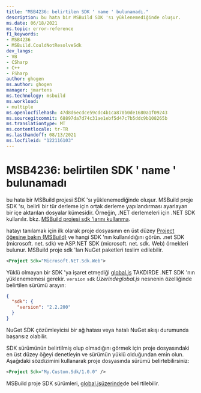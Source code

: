 ```yaml
---
title: "MSB4236: belirtilen SDK ' name ' bulunamadı."
description: bu hata bir MSBuild SDK 'sı yüklenemediğinde oluşur.
ms.date: 06/18/2021
ms.topic: error-reference
f1_keywords:
- MSB4236
- MSBuild.CouldNotResolveSdk
dev_langs:
- VB
- CSharp
- C++
- FSharp
author: ghogen
ms.author: ghogen
manager: jmartens
ms.technology: msbuild
ms.workload:
- multiple
ms.openlocfilehash: 47d8d6ecdce59cdc4b1ca870b0de1680a1f09243
ms.sourcegitcommit: 68897da7d74c31ae1ebf5d47c7b5ddc9b108265b
ms.translationtype: MT
ms.contentlocale: tr-TR
ms.lasthandoff: 08/13/2021
ms.locfileid: "122116103"
---
```

# <a name="msb4236-the-sdk-name-specified-could-not-be-found"></a>MSB4236: belirtilen SDK ' name ' bulunamadı

bu hata bir MSBuild projesi SDK 'sı yüklenemediğinde oluşur. MSBuild proje SDK 'sı, belirli bir tür derleme için ortak derleme yapılandırması ayarlayan bir içe aktarılan dosyalar kümesidir. Örneğin, .NET derlemeleri için .NET SDK kullanılır. bkz. [MSBuild projesi sdk 'larını kullanma](../how-to-use-project-sdk.md).

hatayı tanılamak için ilk olarak proje dosyasının en üst düzey [Project öğesine bakın (MSBuild)](../project-element-msbuild.md) ve hangi SDK 'nın kullanıldığını görün. .net SDK (microsoft. net. sdk) ve ASP.NET SDK (microsoft. net. sdk. Web) örnekleri bulunur. MSBuild proje sdk 'ları NuGet paketleri teslim edilebilir.

```xml
<Project Sdk="Microsoft.NET.Sdk.Web">
```

Yüklü olmayan bir SDK 'ya işaret etmediği [global.js](/dotnet/core/tools/global-json) TAKDIRDE .NET SDK 'nın yüklenememesi gerekir. `version` `sdk` *Üzerindeglobal.js* nesnenin özelliğinde belirtilen sürümü arayın:

```json
{
  "sdk": {
    "version": "2.2.200"
  }
}
```

NuGet SDK çözümleyicisi bir ağ hatası veya hatalı NuGet akışı durumunda başarısız olabilir.

SDK sürümünün belirtilmiş olup olmadığını görmek için proje dosyasındaki en üst düzey öğeyi denetleyin ve sürümün yüklü olduğundan emin olun. Aşağıdaki sözdizimini kullanarak proje dosyasında sürümü belirtebilirsiniz:

```xml
<Project Sdk="My.Custom.Sdk/1.0.0" />
```

MSBuild proje SDK sürümleri, [global.jsüzerinde](/dotnet/core/tools/global-json#msbuild-sdks)de belirtilebilir.